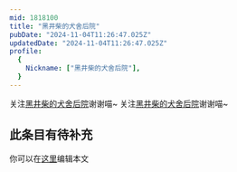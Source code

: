 ```yaml
---
mid: 1818100
title: "黑井柴的犬舍后院"
pubDate: "2024-11-04T11:26:47.025Z"
updatedDate: "2024-11-04T11:26:47.025Z"
profile:
  {
    Nickname: ["黑井柴的犬舍后院"],
  }
---
```


关注[黑井柴的犬舍后院](https://space.bilibili.com/1818100)谢谢喵~ 关注[黑井柴的犬舍后院](https://space.bilibili.com/1818100)谢谢喵~

## 此条目有待补充
你可以在[这里](https://github.com/Yuhanawa/VTuber.ICU-Content/edit/master/v/黑井柴的犬舍后院/index.md)编辑本文
